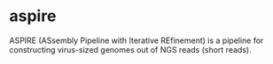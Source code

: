 # aspire
ASPIRE (ASsembly Pipeline with Iterative REfinement) is a pipeline for constructing virus-sized genomes out of NGS reads (short reads).
